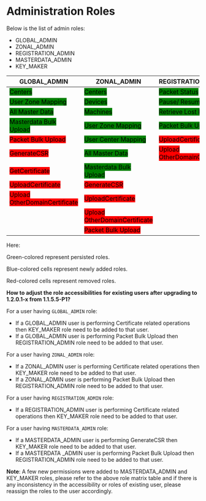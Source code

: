 # Administration Roles

Below is the list of admin roles:

* GLOBAL\_ADMIN
* ZONAL\_ADMIN
* REGISTRATION\_ADMIN
* MASTERDATA\_ADMIN
* KEY\_MAKER

| GLOBAL\_ADMIN                                                            | ZONAL\_ADMIN                                                             | REGISTRATION\_ADMIN                                                      | MASTERDATA\_ADMIN                                                 | KEY\_MAKER                                                               |
| ------------------------------------------------------------------------ | ------------------------------------------------------------------------ | ------------------------------------------------------------------------ | ----------------------------------------------------------------- | ------------------------------------------------------------------------ |
| <mark style="background-color:green;">Centers</mark>                     | <mark style="background-color:green;">Centers</mark>                     | <mark style="background-color:green;">Packet Status</mark>               | <mark style="background-color:green;">Devices</mark>              | <mark style="background-color:green;">GenerateMasterKey</mark>           |
| <mark style="background-color:green;">User Zone Mapping</mark>           | <mark style="background-color:green;">Devices</mark>                     | <mark style="background-color:green;">Pause/ Resume RID</mark>           | <mark style="background-color:green;">Machines</mark>             | <mark style="background-color:blue;">GenerateCSR</mark>                  |
| <mark style="background-color:green;">All Master Data</mark>             | <mark style="background-color:green;">Machines</mark>                    | <mark style="background-color:green;">Retrieve Lost RID</mark>           | <mark style="background-color:green;">All Master Data</mark>      | <mark style="background-color:blue;">GetCertificate</mark>               |
| <mark style="background-color:green;">Masterdata Bulk Upload</mark>      | <mark style="background-color:green;">User Zone Mapping</mark>           | <mark style="background-color:green;">Packet Bulk Upload</mark>          | <mark style="background-color:red;">Masterdata Bulk Upload</mark> | <mark style="background-color:blue;">UploadCertificate</mark>            |
| <mark style="background-color:red;">Packet Bulk Upload</mark>            | <mark style="background-color:green;">User Center Mapping</mark>         | <mark style="background-color:red;">UploadCertificate</mark>             | <mark style="background-color:red;">GenerateCSR</mark>            | <mark style="background-color:blue;">UploadOtherDomainCertificate</mark> |
| <mark style="background-color:red;">GenerateCSR</mark>                   | <mark style="background-color:green;">All Master Data</mark>             | <mark style="background-color:red;">Upload OtherDomainCertificate</mark> | <mark style="background-color:blue;">Devices</mark>               |                                                                          |
| <mark style="background-color:red;">GetCertificate</mark>                | <mark style="background-color:green;">Masterdata Bulk Upload</mark>      |                                                                          | <mark style="background-color:blue;">Machines</mark>              |                                                                          |
| <mark style="background-color:red;">UploadCertificate</mark>             | <mark style="background-color:red;">GenerateCSR</mark>                   |                                                                          |                                                                   |                                                                          |
| <mark style="background-color:red;">Upload OtherDomainCertificate</mark> | <mark style="background-color:red;">UploadCertificate</mark>             |                                                                          |                                                                   |                                                                          |
|                                                                          | <mark style="background-color:red;">Upload OtherDomainCertificate</mark> |                                                                          |                                                                   |                                                                          |
|                                                                          | <mark style="background-color:red;">Packet Bulk Upload</mark>            |                                                                          |                                                                   |                                                                          |

Here:

Green-colored represent persisted roles.

Blue-colored cells represent newly added roles.

Red-colored cells represent removed roles.

**How to adjust the role accessibilities for existing users after upgrading to 1.2.0.1-x from 1.1.5.5-P1?**

For a user having `GLOBAL_ADMIN` role:

* If a GLOBAL\_ADMIN user is performing Certificate related operations then KEY\_MAKER role need to be added to that user.
* If a GLOBAL\_ADMIN user is performing Packet Bulk Upload then REGISTRATION\_ADMIN role need to be added to that user.

For a user having `ZONAL_ADMIN` role:

* If a ZONAL\_ADMIN user is performing Certificate related operations then KEY\_MAKER role need to be added to that user.
* If a ZONAL\_ADMIN user is performing Packet Bulk Upload then REGISTRATION\_ADMIN role need to be added to that user.

For a user having `REGISTRATION_ADMIN` role:

* If a REGISTRATION\_ADMIN user is performing Certificate related operations then KEY\_MAKER role need to be added to that user.

For a user having `MASTERDATA_ADMIN` role:

* If a MASTERDATA\_ADMIN user is performing GenerateCSR then KEY\_MAKER role need to be added to that user.
* If a MASTERDATA \_ADMIN user is performing Packet Bulk Upload then REGISTRATION\_ADMIN role need to be added to that user.

**Note**: A few new permissions were added to MASTERDATA\_ADMIN and KEY\_MAKER roles, please refer to the above role matrix table and if there is any inconsistency in the accessibility or roles of existing user, please reassign the roles to the user accordingly.
